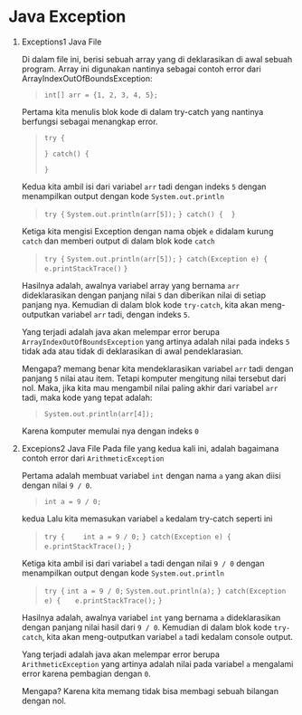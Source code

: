 # Java Exception

1. Exceptions1 Java File

    Di dalam file ini, berisi sebuah array yang di deklarasikan di awal sebuah program. Array ini digunakan nantinya sebagai contoh error dari ArrayIndexOutOfBoundsException:

    > ```int[] arr = {1, 2, 3, 4, 5};```

    Pertama kita menulis blok kode di dalam try-catch yang nantinya berfungsi sebagai menangkap error.

    > `try {`
    >
    > `} catch() {`
    >
    > `}`

    Kedua kita ambil isi dari variabel `arr` tadi dengan indeks `5` dengan menampilkan output dengan kode `System.out.println`

    > ```try {```
    > ```System.out.println(arr[5]);```
    > ```} catch() {```
    > ``` ```
    > ```}```

    Ketiga kita mengisi Exception dengan nama objek `e` didalam kurung `catch` dan memberi output di dalam blok kode `catch`

    > ```try {```
    > ```System.out.println(arr[5]);```
    > ```} catch(Exception e) {```
    > ```e.printStackTrace()```
    > ```}```

    Hasilnya adalah, awalnya variabel array yang bernama `arr` dideklarasikan dengan panjang nilai `5` dan diberikan nilai di setiap panjang nya. Kemudian di dalam blok kode `try-catch`, kita akan meng-outputkan variabel `arr` tadi, dengan indeks `5`.
    
    Yang terjadi adalah java akan melempar error berupa `ArrayIndexOutOfBoundsException` yang artinya adalah nilai pada indeks `5` tidak ada atau tidak di deklarasikan di awal pendeklarasian.

    Mengapa? memang benar kita mendeklarasikan variabel `arr` tadi dengan panjang `5` nilai atau item. Tetapi komputer mengitung nilai tersebut dari nol. Maka, jika kita mau mengambil nilai paling akhir dari variabel `arr` tadi, maka kode yang tepat adalah:

    > `System.out.println(arr[4]);`

    Karena komputer memulai nya dengan indeks `0`

2. Excepions2 Java File
    Pada file yang kedua kali ini, adalah bagaimana contoh error dari `ArithmeticException`

    Pertama adalah membuat variabel `int` dengan nama `a` yang akan diisi dengan nilai `9 / 0`.

    > `int a = 9 / 0;`

    kedua Lalu kita memasukan variabel `a` kedalam try-catch seperti ini

    >`try {`
    >`    int a = 9 / 0;`
    >`} catch(Exception e) {`
    > `   e.printStackTrace();`
    > `}`
    

    Ketiga kita ambil isi dari variabel `a` tadi dengan nilai `9 / 0` dengan menampilkan output dengan kode `System.out.println`

    > `try {`
    >    `int a = 9 / 0;`
    >    `System.out.println(a);`
    > `} catch(Exception e) {`
    > `   e.printStackTrace();`
    > `}`

    Hasilnya adalah, awalnya variabel `int` yang bernama `a` dideklarasikan dengan panjang nilai hasil dari `9 / 0`. Kemudian di dalam blok kode `try-catch`, kita akan meng-outputkan variabel `a` tadi kedalam console output.
    
    Yang terjadi adalah java akan melempar error berupa `ArithmeticException` yang artinya adalah nilai pada variabel `a` mengalami error karena pembagian dengan `0`.

    Mengapa? Karena kita memang tidak bisa membagi sebuah bilangan dengan nol.